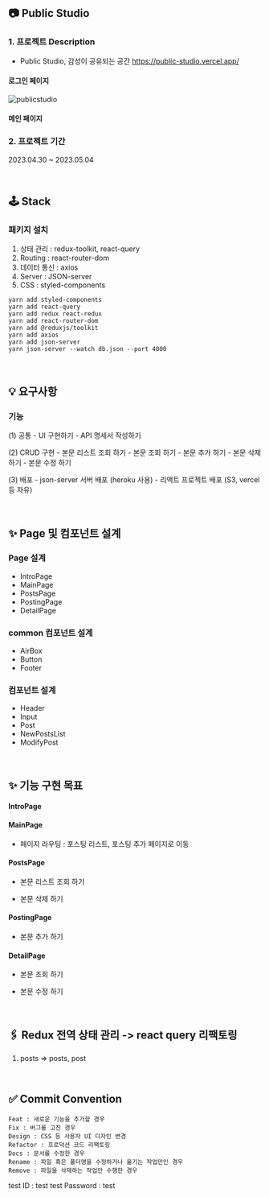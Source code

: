 ## 📷 Public Studio

### 1. 프로젝트 Description

- Public Studio, 감성이 공유되는 공간
  https://public-studio.vercel.app/

#### 로그인 페이지

![publicstudio](https://github.com/junvely/PublicStudio/assets/83201893/f776c6d7-8168-40f7-974b-5a34a5af7969)

#### 메인 페이지

### 2. 프로젝트 기간

2023.04.30 ~ 2023.05.04

<br />

## 🕹️ Stack

### 패키지 설치

1. 상태 관리 : redux-toolkit, react-query
2. Routing : react-router-dom
3. 데이터 통신 : axios
4. Server : JSON-server
5. CSS : styled-components

```
yarn add styled-components
yarn add react-query
yarn add redux react-redux
yarn add react-router-dom
yarn add @reduxjs/toolkit
yarn add axios
yarn add json-server
yarn json-server --watch db.json --port 4000
```

<br />

## 💡 요구사항

### 기능

(1) 공통 - UI 구현하기 - API 명세서 작성하기

(2) CRUD 구현 - 본문 리스트 조회 하기 - 본문 조회 하기 - 본문 추가 하기 - 본문 삭제 하기 - 본문 수정 하기

(3) 배포 - json-server 서버 배포 (heroku 사용) - 리액트 프로젝트 배포 (S3, vercel 등 자유)

<br />

## ✨ Page 및 컴포넌트 설계

### Page 설계

- IntroPage
- MainPage
- PostsPage
- PostingPage
- DetailPage

### common 컴포넌트 설계

- AirBox
- Button
- Footer

### 컴포넌트 설계

- Header
- Input
- Post
- NewPostsList
- ModifyPost

<br />

## ✨ 기능 구현 목표

#### IntroPage

#### MainPage

- 페이지 라우팅 : 포스팅 리스트, 포스팅 추가 페이지로 이동

#### PostsPage

- 본문 리스트 조회 하기

- 본문 삭제 하기

#### PostingPage

- 본문 추가 하기

#### DetailPage

- 본문 조회 하기

- 본문 수정 하기

<br />

## 🖇️ Redux 전역 상태 관리 -> react query 리팩토링

1. posts => posts, post

<br />

## ✅ Commit Convention

```
Feat : 새로운 기능을 추가할 경우
Fix : 버그를 고친 경우
Design : CSS 등 사용자 UI 디자인 변경
Refactor : 프로덕션 코드 리팩토링
Docs : 문서를 수정한 경우
Rename : 파일 혹은 폴더명을 수정하거나 옮기는 작업만인 경우
Remove : 파일을 삭제하는 작업만 수행한 경우
```

test ID : test
test Password : test
